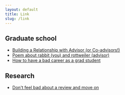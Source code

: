 ```yaml
---
layout: default
title: Link
slug: /link
---
```


<h2>Graduate school</h2>
<ul>
  <li><a href="https://www.cs.washington.edu/academics/graduate/phd-program/handbook/advising-guide/building-relationship/">Building a Relationship with Advisor (or Co-advisors!)</a></li>
  <li><a href="https://ics.uci.edu/~gtsudik/little-white-rabbit.pdf">Poem about rabbit (you) and rottweiler (advisor)</a></li>
  <li><a href="https://www.epfl.ch/campus/associations/epic/wp-content/uploads/2018/08/2015.badcareer_epfl.pdf">How to have a bad career as a grad student</a></li>
</ul>

<h2>Research</h2>
<ul>
  <li><a href="https://da-data.blogspot.com/2013/01/two-examples-from-computer-science.html">Don't feel bad about a review and move on</a></li>
</ul>

<br />
